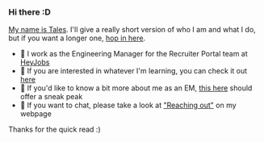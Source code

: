 ### Hi there :D

[My name is Tales](https://tales.dev/about/). I'll give a really short version of who I am and what I do, but if you want a longer one, [hop in here](https://tales.dev/about/).

- 🏢 I work as the Engineering Manager for the Recruiter Portal team at [HeyJobs](https://github.com/heyjobs/)
- 🌱 If you are interested in whatever I'm learning, you can check it out [here](https://tales.dev/blips/)
- 🤝 If you'd like to know a bit more about me as an EM, [this here](https://tales.dev/about/me-as-a-manager/) should offer a sneak peak
- 💬 If you want to chat, please take a look at ["Reaching out"](https://tales.dev) on my webpage

Thanks for the quick read :)
